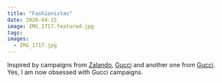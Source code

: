 ```yaml
---
title: "Fashionistas"
date: 2020-04-15
image: IMG_1717.featured.jpg
tags:
images:
  - IMG_1717.jpg
---
```


Inspired by campaigns from [Zalando](https://www.marieclaire.co.uk/fashion/shopping/best-fashion-beauty-advertising-campaigns-23617), [Gucci](https://www.gucci.com/uk/en_gb/st/stories/advertising-campaign/article/spring-summer-2018-nini) and another one from [Gucci](https://www.gucci.com/uk/en_gb/st/stories/advertising-campaign/article/agenda_2015_issue03_spring_summer_adv_campaign). Yes, I am now obsessed with Gucci campaigns.
